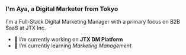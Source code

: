 ### I'm Aya, a Digital Marketer from Tokyo

I'm a Full-Stack Digital Marketing Manager with a primary focus on B2B SaaS at JTX Inc.

- 🔭 I’m currently working on **JTX DM Platform**
- 🌱 I’m currently learning *Marketing Management*

<!--
**tokyodal/tokyodal** is a ✨ _special_ ✨ repository because its `README.md` (this file) appears on your GitHub profile.

Here are some ideas to get you started:

- 🔭 I’m currently working on ...
- 🌱 I’m currently learning ...
- 👯 I’m looking to collaborate on ...
- 🤔 I’m looking for help with ...
- 💬 Ask me about ...
- 📫 How to reach me: ...
- 😄 Pronouns: ...
- ⚡ Fun fact: ...
-->
